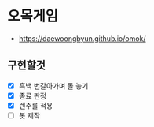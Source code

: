 # 오목게임

- https://daewoongbyun.github.io/omok/

## 구현할것

- [x] 흑백 번갈아가며 돌 놓기
- [x] 종료 판정
- [x] 렌주룰 적용
- [ ] 봇 제작
